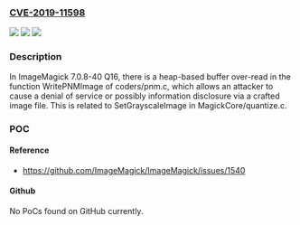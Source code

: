 ### [CVE-2019-11598](https://cve.mitre.org/cgi-bin/cvename.cgi?name=CVE-2019-11598)
![](https://img.shields.io/static/v1?label=Product&message=n%2Fa&color=blue)
![](https://img.shields.io/static/v1?label=Version&message=n%2Fa&color=blue)
![](https://img.shields.io/static/v1?label=Vulnerability&message=n%2Fa&color=brighgreen)

### Description

In ImageMagick 7.0.8-40 Q16, there is a heap-based buffer over-read in the function WritePNMImage of coders/pnm.c, which allows an attacker to cause a denial of service or possibly information disclosure via a crafted image file. This is related to SetGrayscaleImage in MagickCore/quantize.c.

### POC

#### Reference
- https://github.com/ImageMagick/ImageMagick/issues/1540

#### Github
No PoCs found on GitHub currently.

